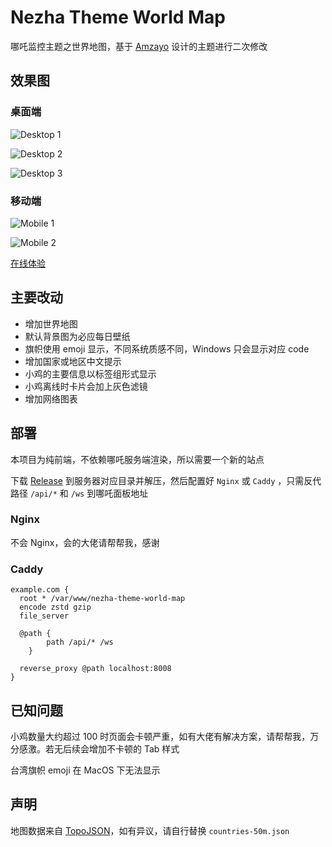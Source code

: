 # Nezha Theme World Map

哪吒监控主题之世界地图，基于 [Amzayo](https://blog.amzayo.com) 设计的主题进行二次修改

## 效果图

### 桌面端

![Desktop 1](/screenshots/desktop_1.png)

![Desktop 2](/screenshots/desktop_2.png)

![Desktop 3](/screenshots/desktop_3.png)

### 移动端

![Mobile 1](/screenshots/mobile_1.jpg)

![Mobile 2](/screenshots/mobile_2.jpg)

[在线体验](https://jk.000.pe)

## 主要改动

- 增加世界地图
- 默认背景图为必应每日壁纸
- 旗帜使用 emoji 显示，不同系统质感不同，Windows 只会显示对应 code
- 增加国家或地区中文提示
- 小鸡的主要信息以标签组形式显示
- 小鸡离线时卡片会加上灰色滤镜
- 增加网络图表

## 部署

本项目为纯前端，不依赖哪吒服务端渲染，所以需要一个新的站点

下载 [Release](https://github.com/reg233/nezha-theme-world-map/releases/latest) 到服务器对应目录并解压，然后配置好 `Nginx` 或 `Caddy` ，只需反代路径 `/api/*` 和 `/ws` 到哪吒面板地址

### Nginx

不会 Nginx，会的大佬请帮帮我，感谢

### Caddy

```
example.com {
  root * /var/www/nezha-theme-world-map
  encode zstd gzip
  file_server

  @path {
		path /api/* /ws
	}

  reverse_proxy @path localhost:8008
}
```

## 已知问题

小鸡数量大约超过 100 时页面会卡顿严重，如有大佬有解决方案，请帮帮我，万分感激。若无后续会增加不卡顿的 Tab 样式

台湾旗帜 emoji 在 MacOS 下无法显示

## 声明

地图数据来自 [TopoJSON](https://github.com/topojson/world-atlas)，如有异议，请自行替换 `countries-50m.json`
